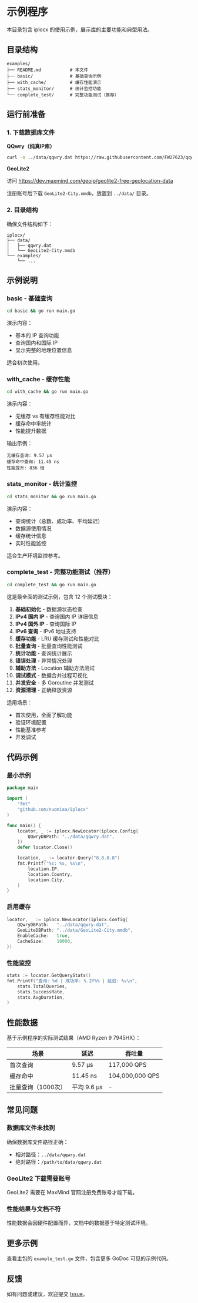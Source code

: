 # 示例程序

本目录包含 iplocx 的使用示例，展示库的主要功能和典型用法。

## 目录结构

```
examples/
├── README.md           # 本文件
├── basic/              # 基础查询示例
├── with_cache/         # 缓存性能演示
├── stats_monitor/      # 统计监控功能
└── complete_test/      # 完整功能测试（推荐）
```

## 运行前准备

### 1. 下载数据库文件

**QQwry（纯真IP库）**
```bash
curl -o ../data/qqwry.dat https://raw.githubusercontent.com/FW27623/qqwry/refs/heads/main/qqwry.dat
```

**GeoLite2**

访问 https://dev.maxmind.com/geoip/geolite2-free-geolocation-data

注册账号后下载 `GeoLite2-City.mmdb`，放置到 `../data/` 目录。

### 2. 目录结构

确保文件结构如下：

```
iplocx/
├── data/
│   ├── qqwry.dat
│   └── GeoLite2-City.mmdb
└── examples/
    └── ...
```

## 示例说明

### basic - 基础查询

```bash
cd basic && go run main.go
```

演示内容：
- 基本的 IP 查询功能
- 查询国内和国际 IP
- 显示完整的地理位置信息

适合初次使用。

### with_cache - 缓存性能

```bash
cd with_cache && go run main.go
```

演示内容：
- 无缓存 vs 有缓存性能对比
- 缓存命中率统计
- 性能提升数据

输出示例：
```
无缓存查询: 9.57 μs
缓存命中查询: 11.45 ns
性能提升: 836 倍
```

### stats_monitor - 统计监控

```bash
cd stats_monitor && go run main.go
```

演示内容：
- 查询统计（总数、成功率、平均延迟）
- 数据源使用情况
- 缓存统计信息
- 实时性能监控

适合生产环境监控参考。

### complete_test - 完整功能测试（推荐）

```bash
cd complete_test && go run main.go
```

这是最全面的测试示例，包含 12 个测试模块：

1. **基础初始化** - 数据源状态检查
2. **IPv4 国内 IP** - 查询国内 IP 详细信息
3. **IPv4 国外 IP** - 查询国际 IP
4. **IPv6 查询** - IPv6 地址支持
5. **缓存功能** - LRU 缓存测试和性能对比
6. **批量查询** - 批量查询性能测试
7. **统计功能** - 查询统计展示
8. **错误处理** - 异常情况处理
9. **辅助方法** - Location 辅助方法测试
10. **调试模式** - 数据合并过程可视化
11. **并发安全** - 多 Goroutine 并发测试
12. **资源清理** - 正确释放资源

适用场景：
- 首次使用，全面了解功能
- 验证环境配置
- 性能基准参考
- 开发调试

## 代码示例

### 最小示例

```go
package main

import (
    "fmt"
    "github.com/nuomiaa/iplocx"
)

func main() {
    locator, _ := iplocx.NewLocator(iplocx.Config{
        QQwryDBPath: "../data/qqwry.dat",
    })
    defer locator.Close()

    location, _ := locator.Query("8.8.8.8")
    fmt.Printf("%s: %s, %s\n", 
        location.IP, 
        location.Country, 
        location.City,
    )
}
```

### 启用缓存

```go
locator, _ := iplocx.NewLocator(iplocx.Config{
    QQwryDBPath:   "../data/qqwry.dat",
    GeoLiteDBPath: "../data/GeoLite2-City.mmdb",
    EnableCache:   true,
    CacheSize:     10000,
})
```

### 性能监控

```go
stats := locator.GetQueryStats()
fmt.Printf("查询: %d | 成功率: %.2f%% | 延迟: %v\n",
    stats.TotalQueries,
    stats.SuccessRate,
    stats.AvgDuration,
)
```

## 性能数据

基于示例程序的实际测试结果（AMD Ryzen 9 7945HX）：

| 场景 | 延迟 | 吞吐量 |
|------|------|--------|
| 首次查询 | 9.57 μs | 117,000 QPS |
| 缓存命中 | 11.45 ns | 104,000,000 QPS |
| 批量查询（1000次） | 平均 9.6 μs | - |

## 常见问题

### 数据库文件未找到

确保数据库文件路径正确：
- 相对路径：`../data/qqwry.dat`
- 绝对路径：`/path/to/data/qqwry.dat`

### GeoLite2 下载需要账号

GeoLite2 需要在 MaxMind 官网注册免费账号才能下载。

### 性能结果与文档不符

性能数据会因硬件配置而异，文档中的数据基于特定测试环境。

## 更多示例

查看主包的 `example_test.go` 文件，包含更多 GoDoc 可见的示例代码。

## 反馈

如有问题或建议，欢迎提交 [Issue](https://github.com/nuomiaa/iplocx/issues)。
